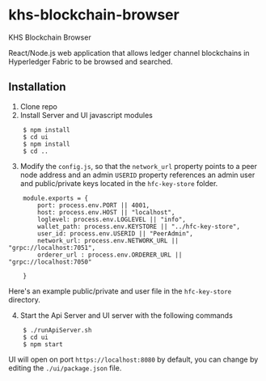 # khs-blockchain-browser
KHS Blockchain Browser


React/Node.js web application that allows ledger channel blockchains in Hyperledger Fabric to be browsed and searched.

## Installation 

1. Clone repo
2. Install Server and UI javascript modules 

```
    $ npm install 
    $ cd ui
    $ npm install 
    $ cd ..
```

3. Modify the `config.js`,  so that the `network_url` property points to a peer node address and an admin `USERID` property references an admin user and public/private keys located in the `hfc-key-store` folder.

```
    module.exports = {
        port: process.env.PORT || 4001,
        host: process.env.HOST || "localhost",
        loglevel: process.env.LOGLEVEL || "info",
        wallet_path: process.env.KEYSTORE || "../hfc-key-store",
        user_id: process.env.USERID || "PeerAdmin",
        network_url: process.env.NETWORK_URL || "grpc://localhost:7051",
        orderer_url : process.env.ORDERER_URL || "grpc://localhost:7050"
        
    }
```

Here's an example public/private and user file in the `hfc-key-store` directory. 


4. Start the Api Server and UI server with the following commands 

```
    $ ./runApiServer.sh 
    $ cd ui 
    $ npm start 
```

UI will open on port `https://localhost:8080` by default, you can change by editing the `./ui/package.json` file.     




